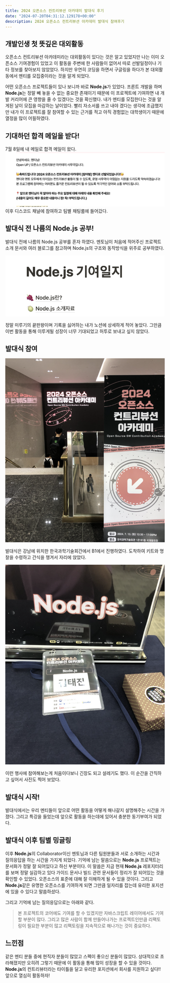 ```yaml
---
title: 2024 오픈소스 컨트리뷰션 아카데미 발대식 후기
date: "2024-07-20T04:31:12.129178+00:00"
description: 2024 오픈소스 컨트리뷰션 아카데미 발대식 참여후기
---
```


## 개발인생 첫 뜻깊은 대외활동

오픈소스 컨트리뷰션 아카데미라는 대외활동이 있다는 것은 알고 있었지만 나는 이미 오픈소스 기여경험이 있었고 이 활동을 주변에 한 사람들이 없어서 따로 선발일정이나 기타 정보를 찾아보지 않았었다. 하지만 우연히 코딩을 하면서 구글링을 하다가 본 대외활동에서 멘티를 모집중이라는 것을 알게 되었다.

어떤 오픈소스 프로젝트들이 있나 보니까 바로 **Node.js**가 있었다. 프론트 개발을 하며 **Node.js**는 정말 빼 놓을 수 없는 중요한 존재이기 때문에 이 프로젝트에 기여하면 내 개발 커리어에 큰 영향을 줄 수 있겠다는 것을 확신했다. 내가 멘티를 모집한다는 것을 알게된 날이 모집을 마감하는 날이었다. 빨리 자소서를 쓰고 내야 겠다는 생각에 조급했지만 내가 이 프로젝트를 잘 참여할 수 있는 근거를 적고 아직 경험없는 대학생이기 때문에 열정을 많이 어필하였다.

## 기대하던 합격 메일을 받다!

7월 8일에 내 메일로 합격 메일이 왔다.
![합격메일](image.png)
이후 디스코드 채널에 참여하고 팀별 채팅룸에 들어갔다.

## 발대식 전 나름의 Node.js 공부!

발대식 전에 나름의 Node.js 공부를 혼자 하였다. 멘토님이 처음에 적어주신 프로젝트 소개 문서와 여러 블로그를 참고하며 Node.js의 구조와 동작방식을 위주로 공부하였다.

![alt text](image-1.png)

정말 미루기의 끝판왕이며 기록을 싫어하는 내가 노션에 상세하게 적어 놓았다. 그만큼 이번 활동을 통해 이루게될 성장이 너무 기대되었고 허투로 보내고 싶지 않았다.

## 발대식 참여

![alt text](image-2.png)

발대식은 강남에 위치한 한국과학기술회간에서 B1에서 진행하였다. 도착하여 키트와 명찰을 수령하고 간식을 챙겨서 자리에 앉았다.

![alt text](image-3.png)

이런 행사에 참여해보는게 처음이다보니 긴장도 되고 설레기도 했다. 이 순간을 간직하고 싶어서 사진도 찍어 보았다.

## 발대식 시작!

발대식에서는 우리 멘티들이 앞으로 어떤 활동을 어떻게 해나갈지 설명해주는 시간을 가졌다. 그리고 특강을 들었는데 앞으로 활동을 하는데에 있어서 충분한 동기부여가 되었다.

## 발대식 이후 팀별 밍글링

이후 **Node.js**의 Collaborator이신 멘토님과 다른 팀원분들과 서로 소개하는 시간과 질의응답을 하는 시간을 가지게 되었다.
기억에 남는 말씀으로는 **Node.js** 프로젝트는 문서화가 정말 잘 되어있다고 하신 부분이다. 이 말씀은 지금 현재 **Node.js** 레포지터리를 보며 정말 실감하고 있다 가이드 문서나 빌드 관련 문서들이 정리가 잘 되어있는 것을 확인할 수 있었다. 오픈소스의 표준에 대해 잘 이해하게 될 수 있을 것이다. 그리고 **Node.js**같은 유명한 오픈소스를 기여하게 되면 그만큼 일자리를 잡는데 유리한 포지션에 있을 수 있다고 말씀하셨다.

그리고 기억에 남는 질의응답으로는 아래와 같다.

> 본 프로젝트의 코어에도 기여를 할 수 있겠지만 자바스크립트 레이어에서도 기여할 부분이 많다. 그리고 많은 사람이 함께 만들어나가는 프로젝트인만큼 리팩토링이 필요한 부분이 많고 리팩토링을 지속적으로 해나가는 것이 중요하다.

## 느낀점

같은 멘티 분들 중에 현직자 분들이 많았고 스펙이 좋으신 분들이 많았다. 상대적으로 초라해졌지만 오히려 그렇기 때문에 이 활동을 통해 많이 성장을 할 수 있을 것이다. **Node.js**의 컨트리뷰터라는 타이틀을 달고 유리한 포지션에서 회사를 지원하고 싶다!! 앞으로 열심히 활동하자!
